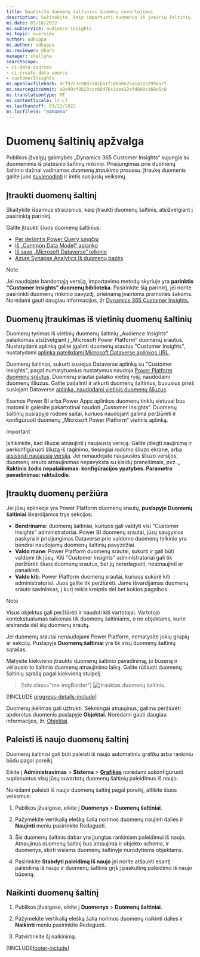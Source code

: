```yaml
---
title: Naudokite duomenų šaltinius duomenų suvartojimui
description: Sužinokite, kaip importuoti duomenis iš įvairių šaltinių.
ms.date: 03/18/2022
ms.subservice: audience-insights
ms.topic: overview
author: adkuppa
ms.author: adkuppa
ms.reviewer: mhart
manager: shellyha
searchScope:
- ci-data-sources
- ci-create-data-source
- customerInsights
ms.openlocfilehash: 9cf97c3e30d7501ba1f188a0e25a1a103299aa7f
ms.sourcegitcommit: a8e99cf8b23ccc00d76c1dee22afd808a160a5c8
ms.translationtype: MT
ms.contentlocale: lt-LT
ms.lasthandoff: 03/22/2022
ms.locfileid: "8464084"
---
```

# <a name="data-sources-overview"></a>Duomenų šaltinių apžvalga



Publikos įžvalgų galimybės „Dynamics 365 Customer Insights“ sujungia su duomenimis iš platesnio šaltinių rinkinio. Prisijungimas prie duomenų šaltinio dažnai vadinamas *duomenų įtraukimo procesu*. Įtraukę duomenis galite juos [suvienodinti](data-unification.md) ir imtis susijusių veiksmų.

## <a name="add-a-data-source"></a>Įtraukti duomenų šaltinį

Skaitykite išsamius straipsnius, kaip įtraukti duomenų šaltinis, atsižvelgiant į pasirinktą parinktį.

Galite įtraukti šiuos duomenų šaltinius:

- [Per dešimtis Power Query jungčių](connect-power-query.md)
- [Iš „Common Data Model“ aplanko](connect-common-data-model.md)
- [Iš savo „Microsoft Dataverse“ telkinio](connect-dataverse-managed-lake.md)
- [Azure Synapse Analytics Iš duomenų bazės](connect-synapse.md)

> [!NOTE]
> Jei naudojate bandomąją versiją, importavimo metodų skyriuje yra **parinktis "Customer Insights" duomenų biblioteka**. Pasirinkite šią parinktį, jei norite pasirinkti duomenų rinkinio pavyzdį, prieinamą įvairioms pramonės šakoms. Norėdami gauti daugiau informacijos, žr [Dynamics 365 Customer Insights.](../trial-signup.md)

## <a name="add-data-from-on-premises-data-sources"></a>Duomenų įtraukimas iš vietinių duomenų šaltinių

Duomenų tyrimas iš vietinių duomenų šaltinių „Audience Insights“ palaikomas atsižvelgiant į „Microsoft Power Platform“ duomenų srautus. Nustatydami aplinką galite įgalinti duomenų srautus "Customer Insights", nustatydami [aplinką pateikdami Microsoft Dataverse aplinkos URL](create-environment.md).

Duomenų šaltiniai, sukurti susiejus Dataverse aplinką su "Customer Insights", pagal numatytuosius nustatymus naudoja [Power Platform duomenų srautus](/power-query/dataflows/overview-dataflows-across-power-platform-dynamics-365). Duomenų srautai palaiko vietinį ryšį, naudodami duomenų šliuzus. Galite pašalinti ir atkurti duomenų šaltinius, buvusius prieš susiejant Dataverse [aplinką, naudodami vietinis duomenų šliuzus](/data-integration/gateway/service-gateway-app).

Esamos Power BI arba Power Apps aplinkos duomenų tinklų sietuvai bus matomi ir galėsite pakartotinai naudoti „Customer Insights“. Duomenų šaltinių puslapyje rodomi saitai, kuriuos naudojant galima peržiūrėti ir konfigūruoti duomenų „Microsoft Power Platform“ vietinis aplinką.

> [!IMPORTANT]
> Įsitikinkite, kad šliuzai atnaujinti į naujausią versiją. Galite įdiegti naujinimą ir perkonfigūruoti šliuzą iš raginimo, tiesiogiai rodomo šliuzo ekrane, arba [atsisiųsti naujausią versiją](https://powerapps.microsoft.com/downloads/). Jei nenaudojate naujausios šliuzo versijos, duomenų srauto atnaujinimas nepavyksta su klaidų pranešimais, pvz. **, Raktinis žodis nepalaikomas: konfigūracijos ypatybės. Parametro pavadinimas: raktažodis**.

## <a name="review-ingested-data"></a>Įtrauktų duomenų peržiūra
Jei jūsų aplinkoje yra Power Platform duomenų srautų, **puslapyje Duomenų šaltiniai** išvardijamos trys sekcijos: 
- **Bendrinama**: duomenų šaltiniai, kuriuos gali valdyti visi "Customer Insights" administratoriai. Power BI duomenų srautai, jūsų saugyklos paskyra ir prisijungimas Dataverse prie valdomo duomenų telkinio yra bendrai naudojamų duomenų šaltinių pavyzdžiai.
- **Valdo mane**: Power Platform duomenų srautai, sukurti ir gali būti valdomi tik jūsų. Kiti "Customer Insights" administratoriai gali tik peržiūrėti šiuos duomenų srautus, bet jų neredaguoti, neatnaujinti ar panaikinti.
- **Valdo kiti**: Power Platform duomenų srautai, kuriuos sukūrė kiti administratoriai. Juos galite tik peržiūrėti. Jame išvardijamas duomenų srauto savininkas, į kurį reikia kreiptis dėl bet kokios pagalbos.
> [!NOTE]
> Visus objektus gali peržiūrėti ir naudoti kiti vartotojai. Vartotojo kontekstualumas taikomas tik duomenų šaltiniams, o ne objektams, kurie atsiranda dėl šių duomenų srautų.

Jei duomenų srautai nenaudojami Power Platform, nematysite jokių grupių ar sekcijų. Puslapyje **Duomenų šaltiniai** yra tik visų duomenų šaltinių sąrašas.

Matysite kiekvieno įtraukto duomenų šaltinio pavadinimą, jo būseną ir vėliausio to šaltinio duomenų atnaujinimo laiką. Galite rūšiuoti duomenų šaltinių sąrašą pagal kiekvieną stulpelį.

> [!div class="mx-imgBorder"]
> ![Įtrauktas duomenų šaltinis.](media/configure-data-datasource-added.png "Įtrauktas duomenų šaltinis")

[!INCLUDE [progress-details-include](../includes/progress-details-pane.md)]

Duomenų įkėlimas gali užtrukti. Sėkmingai atnaujinus, galima peržiūrėti apdorotus duomenis puslapyje **Objektai**. Norėdami gauti daugiau informacijos, žr. [Objektai](entities.md).

## <a name="refresh-a-data-source"></a>Paleisti iš naujo duomenų šaltinį

Duomenų šaltiniai gali būti paleisti iš naujo automatiniu grafiku arba rankiniu būdu pagal poreikį. 

Eikite į **Administravimas** > **Sistema** > [**Grafikas**](system.md#schedule-tab) norėdami sukonfigūruoti suplanuotus visų jūsų suvartotų duomenų šaltinių paleidimus iš naujo.

Norėdami paleisti iš naujo duomenų šaltinį pagal poreikį, atlikite šiuos veiksmus:

1. Publikos įžvalgose, eikite į **Duomenys** > **Duomenų šaltiniai**.

2. Pažymėkite vertikalią elešką šalia norimos duomenų naujinti dalies ir **Naujinti** meniu pasirinkite Redaguoti.

3. Šis duomenų šaltinis dabar yra įjungtas rankiniam paleidimui iš naujo. Atnaujinus duomenų šaltinį bus atnaujinta ir objekto schema, ir duomenys, skirti visiems duomenų šaltinyje nurodytiems objektams.

4. Pasirinkite **Stabdyti paleidimą iš naujo** jei norite atšaukti esantį paleidimą iš naujo ir duomenų šaltinis grįš į paskutinę paleidimo iš naujo būseną.

## <a name="delete-a-data-source"></a>Naikinti duomenų šaltinį

1. Publikos įžvalgose, eikite į **Duomenys** > **Duomenų šaltiniai**.

2. Pažymėkite vertikalią elešką šalia norimos duomenų naikinti dalies ir **Naikinti** meniu pasirinkite Redaguoti.

3. Patvirtinkite šį naikinimą.


[!INCLUDE[footer-include](../includes/footer-banner.md)]
